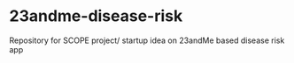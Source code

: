 # 23andme-disease-risk
Repository for SCOPE project/ startup idea on 23andMe based disease risk app
